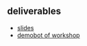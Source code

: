 ## deliverables
 * [slides](PVAinaday_24082022_readytoshare.pdf)
 * [demobot of workshop](PVAinaDay_Clean_1_0_0_1.zip)
